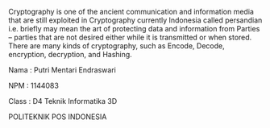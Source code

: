 Cryptography is one of the ancient communication and information media that are still exploited in Cryptography currently Indonesia called persandian i.e. briefly may mean the art of protecting data and information from Parties – parties that are not desired either while it is transmitted or when stored. There are many kinds of cryptography, such as Encode, Decode, encryption, decryption, and Hashing.

Nama : Putri Mentari Endraswari

NPM : 1144083

Class : D4 Teknik Informatika 3D

POLITEKNIK POS INDONESIA
